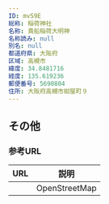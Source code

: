 ```yaml
---
ID: mvS9E
総称: 稲荷神社
名称: 貴船稲荷大明神
名称読み: null
別名: null
都道府県: 大阪府
区域: 高槻市
緯度: 34.8481716
経度: 135.619236
郵便番号: 5690804
住所: 大阪府高槻市紺屋町９
---
```


## その他

### 参考URL

| URL | 説明          |
| --- | ------------- |
|     | OpenStreetMap |
